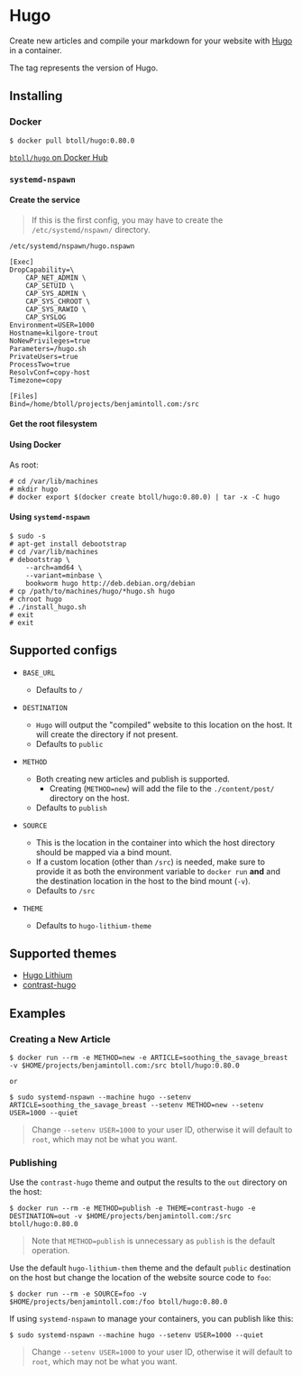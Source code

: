 # Hugo

Create new articles and compile your markdown for your website with [Hugo] in a container.

The tag represents the version of Hugo.

## Installing

### Docker

```
$ docker pull btoll/hugo:0.80.0
```

[`btoll/hugo` on Docker Hub]

### `systemd-nspawn`

#### Create the service

> If this is the first config, you may have to create the `/etc/systemd/nspawn/` directory.

`/etc/systemd/nspawn/hugo.nspawn`

```
[Exec]
DropCapability=\
	CAP_NET_ADMIN \
	CAP_SETUID \
	CAP_SYS_ADMIN \
	CAP_SYS_CHROOT \
	CAP_SYS_RAWIO \
	CAP_SYSLOG
Environment=USER=1000
Hostname=kilgore-trout
NoNewPrivileges=true
Parameters=/hugo.sh
PrivateUsers=true
ProcessTwo=true
ResolvConf=copy-host
Timezone=copy

[Files]
Bind=/home/btoll/projects/benjamintoll.com:/src
```

#### Get the root filesystem

#### Using Docker

As root:

```
# cd /var/lib/machines
# mkdir hugo
# docker export $(docker create btoll/hugo:0.80.0) | tar -x -C hugo
```

#### Using `systemd-nspawn`

```
$ sudo -s
# apt-get install debootstrap
# cd /var/lib/machines
# debootstrap \
    --arch=amd64 \
    --variant=minbase \
    bookworm hugo http://deb.debian.org/debian
# cp /path/to/machines/hugo/*hugo.sh hugo
# chroot hugo
# ./install_hugo.sh
# exit
# exit
```

## Supported configs

- `BASE_URL`
    + Defaults to `/`

- `DESTINATION`
    + `Hugo` will output the "compiled" website to this location on the host.  It will create the directory if not present.
    + Defaults to `public`

- `METHOD`
    + Both creating new articles and publish is supported.
        - Creating (`METHOD=new`) will add the file to the `./content/post/` directory on the host.
    + Defaults to `publish`

- `SOURCE`
    + This is the location in the container into which the host directory should be mapped via a bind mount.
    + If a custom location (other than `/src`) is needed, make sure to provide it as both the environment variable to `docker run` **and** and the destination location in the host to the bind mount (`-v`).
    + Defaults to `/src`

- `THEME`
    + Defaults to `hugo-lithium-theme`

## Supported themes

- [Hugo Lithium](https://github.com/jrutheiser/hugo-lithium-theme)
- [contrast-hugo](https://github.com/niklasbuschmann/contrast-hugo)

## Examples

### Creating a New Article

```
$ docker run --rm -e METHOD=new -e ARTICLE=soothing_the_savage_breast -v $HOME/projects/benjamintoll.com:/src btoll/hugo:0.80.0

or

$ sudo systemd-nspawn --machine hugo --setenv ARTICLE=soothing_the_savage_breast --setenv METHOD=new --setenv USER=1000 --quiet
```

> Change `--setenv USER=1000` to your user ID, otherwise it will default to `root`, which may not be what you want.

### Publishing

Use the `contrast-hugo` theme and output the results to the `out` directory on the host:

```
$ docker run --rm -e METHOD=publish -e THEME=contrast-hugo -e DESTINATION=out -v $HOME/projects/benjamintoll.com:/src btoll/hugo:0.80.0
```

> Note that `METHOD=publish` is unnecessary as `publish` is the default operation.

Use the default `hugo-lithium-them` theme and the default `public` destination on the host but change the location of the website source code to `foo`:

```
$ docker run --rm -e SOURCE=foo -v $HOME/projects/benjamintoll.com:/foo btoll/hugo:0.80.0
```

If using `systemd-nspawn` to manage your containers, you can publish like this:

```
$ sudo systemd-nspawn --machine hugo --setenv USER=1000 --quiet
```

> Change `--setenv USER=1000` to your user ID, otherwise it will default to `root`, which may not be what you want.

[Hugo]: https://gohugo.io/
[`btoll/hugo` on Docker Hub]: https://hub.docker.com/r/btoll/hugo


